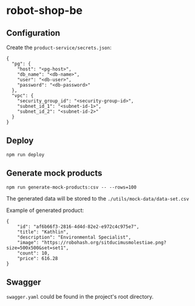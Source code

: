 # robot-shop-be

## Configuration

Create the `product-service/secrets.json`:

```
{
  "pg": {
    "host": "<pg-host>",
    "db_name": "<db-name>",
    "user": "<db-user>",
    "password": "<db-password>"
  },
  "vpc": {
    "security_group_id": "<security-group-id>",
    "subnet_id_1": "<subnet-id-1>",
    "subnet_id_2": "<subnet-id-2>"
  }
}

```

## Deploy
```
npm run deploy
```

## Generate mock products
```
npm run generate-mock-products:csv -- --rows=100
```
The generated data will be stored to the `./utils/mock-data/data-set.csv`

Example of generated product:
```
{
	"id": "af6b66f3-2816-4d4d-82e2-e972c4c975e7",
	"title": "Kathlin",
	"description": "Environmental Specialist",
	"image": "https://robohash.org/sitducimusmolestiae.png?size=500x500&set=set1",
	"count": 10,
	"price": 616.28
}
```

## Swagger
`swagger.yaml` could be found in the project's root directory.
